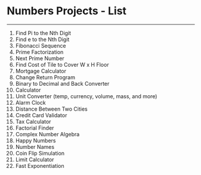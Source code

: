 # Numbers Projects - List
---
1. Find Pi to the Nth Digit
2. Find e to the Nth Digit
3. Fibonacci Sequence
4. Prime Factorization
5. Next Prime Number
6. Find Cost of Tile to Cover W x H Floor
7. Mortgage Calculator
8. Change Return Program
9. Binary to Decimal and Back Converter
10. Calculator
11. Unit Converter (temp, currency, volume, mass, and more)
12. Alarm Clock
13. Distance Between Two Cities
14. Credit Card Validator
15. Tax Calculator
16. Factorial Finder
17. Complex Number Algebra
18. Happy Numbers
19. Number Names
20. Coin Flip Simulation
21. Limit Calculator
22. Fast Exponentiation
